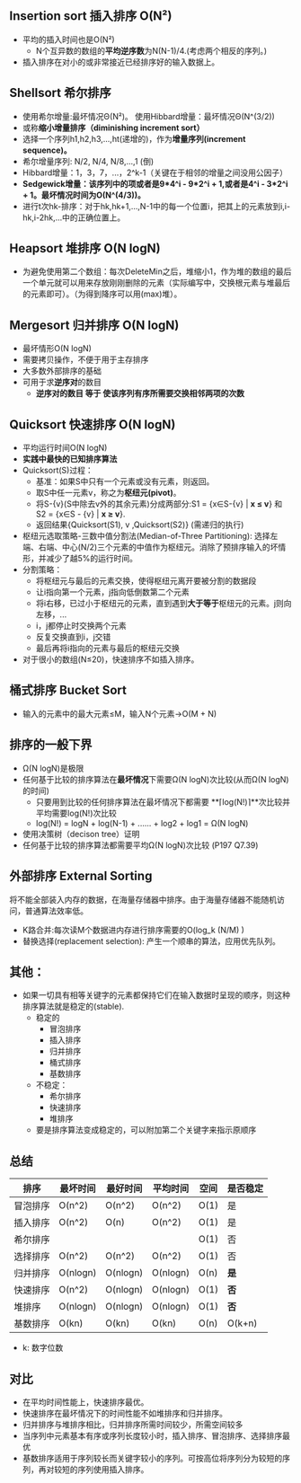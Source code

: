 ## Insertion sort 插入排序 O(N²)
* 平均的插入时间也是O(N²)
    * N个互异数的数组的**平均逆序数**为N(N-1)/4.(考虑两个相反的序列。)
* 插入排序在对小的或非常接近已经排序好的输入数据上。

## Shellsort 希尔排序
* 使用希尔增量:最坏情况Θ(N²)。 使用Hibbard增量：最坏情况Θ(N^(3/2))
* 或称**缩小增量排序（diminishing increment sort）**
* 选择一个序列h1,h2,h3,...,ht(递增的)，作为**增量序列(increment sequence)。** 
* 希尔增量序列: N/2, N/4, N/8,...,1 (倒) 
* Hibbard增量：1，3，7，...，2^k-1（关键在于相邻的增量之间没用公因子）
* **Sedgewick增量：该序列中的项或者是9\*4^i - 9\*2^i + 1,或者是4^i - 3\*2^i + 1。最坏情况时间为O(N^(4/3))。**
* 进行t次hk-排序：对于hk,hk+1,...,N-1中的每一个位置i，把其上的元素放到i,i-hk,i-2hk,...中的正确位置上。

## Heapsort 堆排序 O(N logN)
* 为避免使用第二个数组：每次DeleteMin之后，堆缩小1，作为堆的数组的最后一个单元就可以用来存放刚刚删除的元素（实际编写中，交换根元素与堆最后的元素即可）。（为得到降序可以用(max)堆）。

## Mergesort 归并排序 O(N logN)
* 最坏情形O(N logN)
* 需要拷贝操作，不便于用于主存排序
* 大多数外部排序的基础
* 可用于求**逆序对**的数目
  * **逆序对的数目 等于 使该序列有序所需要交换相邻两项的次数**

## Quicksort 快速排序 O(N logN)
* 平均运行时间O(N logN)
* **实践中最快的已知排序算法**
* Quicksort(S)过程：
    * 基准：如果S中只有一个元素或没有元素，则返回。
    * 取S中任一元素v，称之为**枢纽元(pivot)**。
    * 将S-{v}(S中除去v外的其余元素)分成两部分:S1 = {x∈S-{v} | **x ≤ v**} 和 S2 = {x∈S - {v} | **x ≥ v**}.
    * 返回结果{Quicksort(S1), v ,Quicksort(S2)} (需递归的执行)
* 枢纽元选取策略-三数中值分割法(Median-of-Three Partitioning): 选择左端、右端、中心(N/2)三个元素的中值作为枢纽元。消除了预排序输入的坏情形，并减少了越5%的运行时间。
* 分割策略：
    * 将枢纽元与最后的元素交换，使得枢纽元离开要被分割的数据段
    * 让i指向第一个元素，j指向低倒数第二个元素
    * 将i右移，已过小于枢纽元的元素，直到遇到**大于等于**枢纽元的元素。j则向左移，...
    * i，j都停止时交换两个元素
    * 反复交换直到i，j交错
    * 最后再将i指向的元素与最后的枢纽元交换
* 对于很小的数组(N≤20)，快速排序不如插入排序。

## 桶式排序 Bucket Sort
* 输入的元素中的最大元素≤M，输入N个元素->O(M + N)

## 排序的一般下界
* Ω(N logN)是极限
* 任何基于比较的排序算法在**最坏情况**下需要Ω(N logN)次比较(从而Ω(N logN)的时间)
    * 只要用到比较的任何排序算法在最坏情况下都需要 **⌈log(N!)⌉**次比较并平均需要log(N!)次比较
    * log(N!) = logN + log(N-1) + ...... + log2 + log1 = Ω(N logN)
* 使用决策树（decison tree）证明
* 任何基于比较的排序算法都需要平均Ω(N logN)次比较 (P197 Q7.39)

## 外部排序 External Sorting
将不能全部装入内存的数据，在海量存储器中排序。由于海量存储器不能随机访问，普通算法效率低。
* K路合并:每次读M个数据进内存进行排序需要的O(log_k (N/M) )
* 替换选择(replacement selection): 产生一个顺串的算法，应用优先队列。

## 其他：
* 如果一切具有相等关键字的元素都保持它们在输入数据时呈现的顺序，则这种排序算法就是稳定的(stable).
    * 稳定的
        * 冒泡排序
        * 插入排序
        * 归并排序
        * 桶式排序
        * 基数排序
    * 不稳定：
        * 希尔排序
        * 快速排序
        * 堆排序
    * 要是排序算法变成稳定的，可以附加第二个关键字来指示原顺序

## 总结
排序|最坏时间|最好时间|平均时间|空间|是否稳定
----|-------|-------|-------|----|-------
冒泡排序|O(n^2)|O(n^2)|O(n^2)|O(1)|是
插入排序|O(n^2)|O(n)|O(n^2)|O(1)|是
希尔排序|      |    |      |O(1)|否
选择排序|O(n^2)|O(n^2)|O(n^2)|O(1)|否
归并排序|O(nlogn)|O(nlogn)|O(nlogn)|O(n)|**是**
快速排序|O(n^2)|O(nlogn)|O(nlogn)|O(1)|**否**
堆排序|O(nlogn)|O(nlogn)|O(nlogn)|O(1)|**否**
基数排序|O(kn)|O(kn)|O(kn)|O(n)|O(k+n)|是
* k: 数字位数

## 对比
* 在平均时间性能上，快速排序最优。
* 快速排序在最坏情况下的时间性能不如堆排序和归并排序。
* 归并排序与堆排序相比，归并排序所需时间较少，所需空间较多
* 当序列中元素基本有序或序列长度较小时，插入排序、冒泡排序、选择排序最优
* 基数排序适用于序列较长而关键字较小的序列。可按高位将序列分为较短的序列，再对较短的序列使用插入排序。